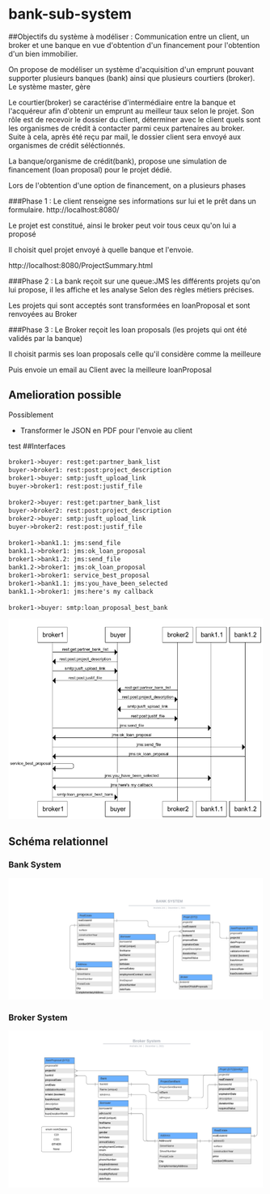 # bank-sub-system

##Objectifs du système à modéliser : 
Communication entre un client, un broker et une banque en vue d'obtention d'un
financement pour l'obtention d'un bien immobilier.

On propose de modéliser un système d'acquisition d'un emprunt pouvant supporter plusieurs banques (bank)
ainsi que plusieurs courtiers (broker).
Le système master, gère 


Le courtier(broker) se caractérise d'intermédiaire entre la banque et l'acquéreur afin d'obtenir un emprunt au meilleur
taux selon le projet. Son rôle est de recevoir le dossier du client, déterminer avec le client quels sont les organismes 
de crédit à contacter parmi ceux partenaires au broker. Suite à cela, après été reçu par mail, le dossier client sera
envoyé aux organismes de crédit séléctionnés.

La banque/organisme de crédit(bank), propose une simulation de financement (loan proposal) pour le projet dédié.

Lors de l'obtention d'une option de financement, on a plusieurs phases

###Phase 1 : 
Le client renseigne ses informations sur lui et le prêt dans un formulaire.
http://localhost:8080/

Le projet est constitué, ainsi le broker peut voir tous ceux qu'on lui a proposé

Il choisit quel projet envoyé à quelle banque et l'envoie.

http://localhost:8080/ProjectSummary.html

###Phase 2 :
La bank reçoit sur une queue:JMS les différents projets qu'on lui propose, il les affiche et les analyse
Selon des règles métiers précises.

Les projets qui sont acceptés sont transformées en loanProposal et sont renvoyées au Broker

###Phase 3 :
Le Broker reçoit les loan proposals (les projets qui ont été validés par la banque)

Il choisit parmis ses loan proposals celle qu'il considère comme la meilleure

Puis envoie un email au Client avec la meilleure loanProposal

## Amelioration possible
Possiblement 
- Transformer le JSON en PDF pour l'envoie au client

test
##Interfaces
```
broker1->buyer: rest:get:partner_bank_list
buyer->broker1: rest:post:project_description
broker1->buyer: smtp:jusft_upload_link
buyer->broker1: rest:post:justif_file

broker2->buyer: rest:get:partner_bank_list
buyer->broker2: rest:post:project_description
broker2->buyer: smtp:jusft_upload_link
buyer->broker2: rest:post:justif_file

broker1->bank1.1: jms:send_file
bank1.1->broker1: jms:ok_loan_proposal
broker1->bank1.2: jms:send_file
bank1.2->broker1: jms:ok_loan_proposal
broker1->broker1: service_best_proposal
broker1->bank1.1: jms:you_have_been_selected
bank1.1->broker1: jms:here's my callback

broker1->buyer: smtp:loan_proposal_best_bank
```
![](seqDiagram.png)
## Schéma relationnel
### Bank System
![](bank_system_Relat.png)
### Broker System
![](broker_system_Relat.png)
